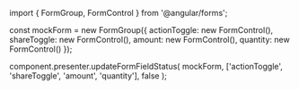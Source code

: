 import { FormGroup, FormControl } from '@angular/forms';

const mockForm = new FormGroup({
  actionToggle: new FormControl(),
  shareToggle: new FormControl(),
  amount: new FormControl(),
  quantity: new FormControl()
});

component.presenter.updateFormFieldStatus(
  mockForm,
  ['actionToggle', 'shareToggle', 'amount', 'quantity'],
  false
);